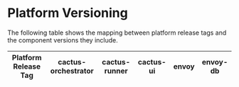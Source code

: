 # Platform Versioning

The following table shows the mapping between platform release tags and the component versions they include.

| Platform Release Tag | cactus-orchestrator | cactus-runner | cactus-ui | envoy        | envoy-db     |
|---------------------|---------------------|---------------|-----------|--------------|--------------|

